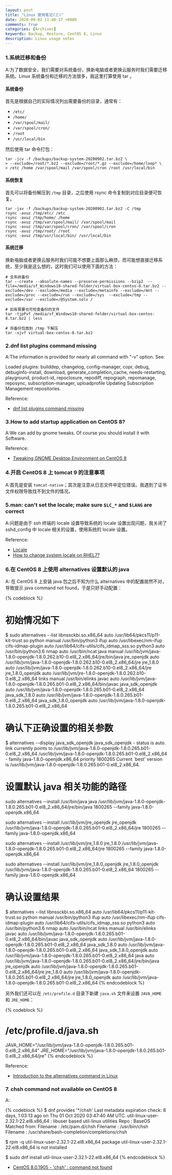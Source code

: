 ```yaml
---
layout: post
title: "Linux 使用笔记(三)"
date: 2020-09-02 11:40:17 +0800
comments: true
categories: [Archives]
keywords: Backup, Restore, CentOS 8, Linux
description: Linux usage notes
---
```


### 1.系统迁移和备份
A:为了数据安全，我们需要对系统备份，换新电脑或者更换云服务时我们需要迁移系统。Linux 系统备份和迁移的方法很多，我这里打算使用 tar 。  

#### 系统备份 
首先是根据自己的实际情况列出需要备份的目录，通常有：  

* `/etc/` 
* `/home/`
* `/var/spool/mail/`
* `/var/spool/cron/`
* `/root`
* `/usr/local/bin`

然后使用 tar 命令打包：

```
tar -jcv -f /backups/backup-system-20200902.tar.bz2 \
> --exclude=/root/*.bz2 --exclude=/root/*.gz --exclude=/home/loop* \
> /etc /home /var/spool/mail /var/spool/cron /root /usr/local/bin
```


#### 系统恢复
首先可以将备份解压到 `/tmp` 目录，之后使用 rsync 命令复制到对应目录便可恢复。

```
tar -jxv -f /backups/backup-system-20200902.tar.bz2 -C /tmp
rsync -avuz /tmp/etc/ /etc
rsync -avuz /tmp/home/ /home
rsync -avuz /tmp/var/spool/mail/ /var/spool/mail
rsync -avuz /tmp/var/spool/cron/ /var/spool/cron
rsync -avuz /tmp/root/ /root
rsync -avuz /tmp/usr/local/bin/ /usr/local/bin
```
<!--more-->
#### 系统迁移
换新电脑或者更换云服务时我们可能不想要上面那么麻烦，而可能想直接迁移系统，至少我是这么想的，这时我们可以使用下面的方法：

```
# 全系统备份
tar --create --absolute-names --preserve-permissions --bzip2  --file=/media/sf_Windows10-shared-folder/virtual-box-centos-8.tar.bz2 --exclude=/dev --exclude=/media --exclude=/metainfo --exclude=/mnt --exclude=/proc --exclude=/run --exclude=/sys  --exclude=/tmp --exclude=/var --exclude=/@System.solv /

# 如有需要也可检查备份的文件
tar -tjpPvf /media/sf_Windows10-shared-folder/virtual-box-centos-8.tar.bz2 | less

# 将备份包放到 /tmp 下解压
tar -xjvf virtual-box-centos-8.tar.bz2
```

### 2.dnf list plugins command missing
A:The information is provided for nearly all command with "-v" option. See:

Loaded plugins: builddep, changelog, config-manager, copr, debug, debuginfo-install, download, generate_completion_cache, needs-restarting, playground, product-id, repoclosure, repodiff, repograph, repomanage, reposync, subscription-manager, uploadprofile
Updating Subscription Management repositories.

Reference:  

* [dnf list plugins command missing](https://bugzilla.redhat.com/show_bug.cgi?id=1694041)  

### 3.How to add startup application on CentOS 8?
A:We can add by gnome tweaks. Of course you should install it with Software.

Reference:  

* [Tweaking GNOME Desktop Environment on CentOS 8](https://linuxhint.com/tweaking_gnome_desktop_centos8/)  

### 4.开启 CentOS 8 上 tomcat 9 的注意事项
A:首先是安装 `tomcat-native`；其次是注意从日志文件中定位错误。我遇到了证书文件权限导致找不到文件的情况。

### 5.man: can't set the locale; make sure `$LC_*` and `$LANG` are correct
A:问题是由于 ssh 终端的 locale 设置导致系统的 locale 设置出现问题，我关闭了 sshd_config 中 locale 相关的设置，使用系统的 locale 设置。  

Reference:  

* [Locale](https://wiki.archlinux.org/index.php/Locale#Make_locale_changes_immediate)  
* [How to change system locale on RHEL7?](https://access.redhat.com/solutions/974273)  

### 6.在 CentOS 8 上使用 alternatives 设置默认的 java
A: 在 CentOS 8 上安装 java 包之后不知为什么 alternatives 中的配置居然不对，导致提示 java command not found，于是只好手动配置：  

{% codeblock %}
# 初始情况如下
$ sudo alternatives  --list
libnssckbi.so.x86_64  	auto  	/usr/lib64/pkcs11/p11-kit-trust.so
python                	manual	/usr/bin/python3
ifup                  	auto  	/usr/libexec/nm-ifup
cifs-idmap-plugin     	auto  	/usr/lib64/cifs-utils/cifs_idmap_sss.so
python3               	auto  	/usr/bin/python3.6
nmap                  	auto  	/usr/bin/ncat
java                  	manual	/usr/lib/jvm/java-1.8.0-openjdk-1.8.0.262.b10-0.el8_2.x86_64/jre/bin/java
jre_openjdk           	auto  	/usr/lib/jvm/java-1.8.0-openjdk-1.8.0.262.b10-0.el8_2.x86_64/jre
jre_1.8.0             	auto  	/usr/lib/jvm/java-1.8.0-openjdk-1.8.0.262.b10-0.el8_2.x86_64/jre
jre_1.8.0_openjdk     	auto  	/usr/lib/jvm/jre-1.8.0-openjdk-1.8.0.262.b10-0.el8_2.x86_64
links                 	manual	/usr/bin/elinks
javac                 	auto  	/usr/lib/jvm/java-1.8.0-openjdk-1.8.0.265.b01-0.el8_2.x86_64/bin/javac
java_sdk_openjdk      	auto  	/usr/lib/jvm/java-1.8.0-openjdk-1.8.0.265.b01-0.el8_2.x86_64
java_sdk_1.8.0        	auto  	/usr/lib/jvm/java-1.8.0-openjdk-1.8.0.265.b01-0.el8_2.x86_64
java_sdk_1.8.0_openjdk	auto  	/usr/lib/jvm/java-1.8.0-openjdk-1.8.0.265.b01-0.el8_2.x86_64

# 确认下正确设置的相关参数
$ alternatives --display java_sdk_openjdk
java_sdk_openjdk - status is auto.
 link currently points to /usr/lib/jvm/java-1.8.0-openjdk-1.8.0.265.b01-0.el8_2.x86_64
/usr/lib/jvm/java-1.8.0-openjdk-1.8.0.265.b01-0.el8_2.x86_64 - family java-1.8.0-openjdk.x86_64 priority 1800265
Current `best' version is /usr/lib/jvm/java-1.8.0-openjdk-1.8.0.265.b01-0.el8_2.x86_64.

# 设置默认 java 相关功能的路径
sudo alternatives --install /usr/bin/java java /usr/lib/jvm/java-1.8.0-openjdk-1.8.0.265.b01-0.el8_2.x86_64/jre/bin/java 1800265 --family java-1.8.0-openjdk.x86_64

sudo alternatives --install /usr/lib/jvm/jre_openjdk jre_openjdk /usr/lib/jvm/java-1.8.0-openjdk-1.8.0.265.b01-0.el8_2.x86_64/jre 1800265 --family java-1.8.0-openjdk.x86_64

sudo alternatives --install /usr/lib/jvm/jre_1.8.0 jre_1.8.0 /usr/lib/jvm/java-1.8.0-openjdk-1.8.0.265.b01-0.el8_2.x86_64/jre 1800265 --family java-1.8.0-openjdk.x86_64

sudo alternatives --install /usr/lib/jvm/jre_1.8.0_openjdk jre_1.8.0_openjdk /usr/lib/jvm/java-1.8.0-openjdk-1.8.0.265.b01-0.el8_2.x86_64 1800265 --family java-1.8.0-openjdk.x86_64 

# 确认设置结果
$ alternatives --list
libnssckbi.so.x86_64  	auto  	/usr/lib64/pkcs11/p11-kit-trust.so
python                	manual	/usr/bin/python3
ifup                  	auto  	/usr/libexec/nm-ifup
cifs-idmap-plugin     	auto  	/usr/lib64/cifs-utils/cifs_idmap_sss.so
python3               	auto  	/usr/bin/python3.6
nmap                  	auto  	/usr/bin/ncat
links                 	manual	/usr/bin/elinks
javac                 	auto  	/usr/lib/jvm/java-1.8.0-openjdk-1.8.0.265.b01-0.el8_2.x86_64/bin/javac
java_sdk_openjdk      	auto  	/usr/lib/jvm/java-1.8.0-openjdk-1.8.0.265.b01-0.el8_2.x86_64
java_sdk_1.8.0        	auto  	/usr/lib/jvm/java-1.8.0-openjdk-1.8.0.265.b01-0.el8_2.x86_64
java_sdk_1.8.0_openjdk	auto  	/usr/lib/jvm/java-1.8.0-openjdk-1.8.0.265.b01-0.el8_2.x86_64
java                  	auto  	/usr/lib/jvm/java-1.8.0-openjdk-1.8.0.265.b01-0.el8_2.x86_64/jre/bin/java
jre_openjdk           	auto  	/usr/lib/jvm/java-1.8.0-openjdk-1.8.0.265.b01-0.el8_2.x86_64/jre
jre_1.8.0             	auto  	/usr/lib/jvm/java-1.8.0-openjdk-1.8.0.265.b01-0.el8_2.x86_64/jre
jre_1.8.0_openjdk     	auto  	/usr/lib/jvm/java-1.8.0-openjdk-1.8.0.265.b01-0.el8_2.x86_64
{% endcodeblock %}

另外我们还可以在 `/etc/profile.d` 目录下新建 `java.sh` 文件来设置 `JAVA_HOME` 和 `JRE_HOME`：  

{% codeblock %}
# /etc/profile.d/java.sh
JAVA_HOME="/usr/lib/jvm/java-1.8.0-openjdk-1.8.0.265.b01-0.el8_2.x86_64"
JRE_HOME="/usr/lib/jvm/java-1.8.0-openjdk-1.8.0.265.b01-0.el8_2.x86_64/jre"
{% endcodeblock %}

Reference:  

* [Introduction to the alternatives command in Linux](https://www.redhat.com/sysadmin/alternatives-command)  

### 7. chsh command not available on CentOS 8
A:

{% codeblock %}
$ dnf provides '*/chsh'
Last metadata expiration check: 8 days, 1:03:13 ago on Thu 01 Oct 2020 03:47:40 AM UTC.
util-linux-user-2.32.1-22.el8.x86_64 : libuser based util-linux utilities
Repo        : BaseOS
Matched from:
Filename    : /etc/pam.d/chsh
Filename    : /usr/bin/chsh
Filename    : /usr/share/bash-completion/completions/chsh

$ rpm -q util-linux-user-2.32.1-22.el8.x86_64
package util-linux-user-2.32.1-22.el8.x86_64 is not installed

$ sudo dnf install util-linux-user-2.32.1-22.el8.x86_64
{% endcodeblock %}

* [CentOS 8.0.1905 - 'chsh' : command not found](https://forums.centos.org/viewtopic.php?t=73864)  


